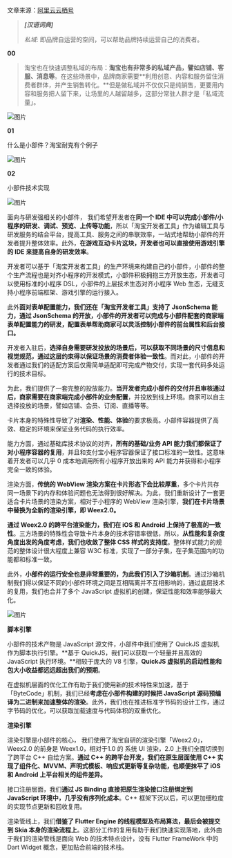文章来源：[阿里云云栖号](https://mp.weixin.qq.com/s/RsC1GIFwrEAs90u9deN0rA)

> **_[汉语词典]_**
>
> _私域_: 即品牌自运营的空间，可以帮助品牌持续运营自己的消费者。

**00**

> 淘宝也在快速调整私域的布局：**淘宝也有非常多的私域产品，譬如店铺、客服、消息等**。在这些场景中，品牌商家需要**利用创意、内容和服务留住消费者群体，并产生销售转化。**但是做私域并不仅仅只是纯销售，更要用内容和服务把人留下来，让场里的人越留越多，这部分常驻人群才是「私域流量」。

![图片](../../../../Changes729_image/raw/main/ln/%E6%B7%98%E5%AE%9D%E5%B0%8F%E9%83%A8%E4%BB%B6%EF%BC%9A%E5%85%A8%E6%96%B0%E7%9A%84%E5%BC%80%E6%94%BE%E5%8D%A1%E7%89%87%E6%8A%80%E6%9C%AF/640)

**01**

什么是小部件？淘宝耐克有个例子

![图片](../../../../Changes729_image/raw/main/ln/%E6%B7%98%E5%AE%9D%E5%B0%8F%E9%83%A8%E4%BB%B6%EF%BC%9A%E5%85%A8%E6%96%B0%E7%9A%84%E5%BC%80%E6%94%BE%E5%8D%A1%E7%89%87%E6%8A%80%E6%9C%AF/640-162807760978935)

**02**

小部件技术实现

![图片](../../../../Changes729_image/raw/main/ln/%E6%B7%98%E5%AE%9D%E5%B0%8F%E9%83%A8%E4%BB%B6%EF%BC%9A%E5%85%A8%E6%96%B0%E7%9A%84%E5%BC%80%E6%94%BE%E5%8D%A1%E7%89%87%E6%8A%80%E6%9C%AF/640-162807763232637)

面向与研发强相关的小部件， 我们希望开发者在**同一个 IDE 中可以完成小部件/小程序的研发、调试、预览、上传等功能**，所以「淘宝开发者工具」作为编辑工具与研发服务的结合平台，提高工具、服务之间的串联效率，一站式地帮助小部件的开发者提升整体效率。此外，**在游戏互动卡片这块，开发者也可以直接使用游戏引擎的 IDE 来提高自身的研发效率**。

开发者可以基于「淘宝开发者工具」的生产环境来构建自己的小部件，小部件的整个生产流程也是对齐小程序的开发模式，小部件积极拥抱三方开放生态，开发者可以使用标准的小程序 DSL，小部件的上层技术生态对齐小程序 Web 生态，无缝支持小程序前端框架、游戏引擎的运行接入。

此外**面对表单配置能力，我们还在「淘宝开发者工具」支持了 JsonSchema 能力，通过 JsonSchema 的开放，小部件的开发者可以完成与小部件配套的商家端表单配置能力的研发，配置表单帮助商家可以灵活控制小部件的前台属性和后台接口。**

开发者入驻后，**选择自身需要研发投放的场景后，可以获取不同场景的尺寸信息和视觉规范，通过这层约束得以保证场景的消费者体验一致性**。而对此，小部件的开发者通过我们的适配方案后仅需简单适配即可完成产物交付，实现一套代码多处运行的技术目标。

为此，我们提供了一套完整的投放能力。**当开发者完成小部件的交付并且审核通过后，商家需要在商家端完成小部件的业务配置**，并投放到线上环境。商家可以自主选择投放的场景，譬如店铺、会员、订阅、直播等等。

卡片本身的特殊性导致了对**渲染、性能、体验**的要求极高。小部件容器提供了高效、稳定的环境来保证业务代码的执行效率。

能力方面，通过基础库技术协议的对齐，**所有的基础/业务 API 能力我们都保证了对小程序容器的复用**，并且和支付宝小程序容器保证了接口标准的一致性。这意味着开发者可以几乎 0 成本地调用所有小程序开放出来的 API 能力并获得和小程序完全一致的体验。

渲染方面，**传统的 WebView 渲染方案在卡片形态下会比较厚重**，多个卡片共存同一场景下的内存和体验问题也无法得到很好解决。为此，我们重新设计了一套更适合卡片场景的渲染方案，相对于小程序的 WebView 渲染引擎，**我们在卡片场景中替换为全新的渲染引擎，即 Weex2.0。**

**通过 Weex2.0 的跨平台渲染能力，我们在 iOS 和 Android 上保持了极高的一致性**。三方场景的特殊性会导致卡片本身的技术容错率很低，所以，**从性能和复杂度角度出发的角度考虑，我们也收敛了整体 CSS 样式的支持度**。整体样式能力的规范的整体设计很大程度上兼容 W3C 标准，实现了一部分子集，在子集范围内的功能都和标准一致。

此外，**小部件的运行安全也是非常重要的，为此我们引入了沙箱机制**。通过沙箱机制我们得以保证不同的小部件环境之间是互相隔离并不互相影响的，通过底层技术的复用，我们也合并了多个 JavaScript 虚拟机的创建，保证性能和效率能够最大化。

![图片](../../../../Changes729_image/raw/main/ln/%E6%B7%98%E5%AE%9D%E5%B0%8F%E9%83%A8%E4%BB%B6%EF%BC%9A%E5%85%A8%E6%96%B0%E7%9A%84%E5%BC%80%E6%94%BE%E5%8D%A1%E7%89%87%E6%8A%80%E6%9C%AF/640-162807764847439)

**脚本引擎**

小部件的技术产物是 JavaScript 源文件，小部件中我们使用了 QuickJS 虚拟机作为脚本执行引擎。**基于 QuickJS，我们可以获取一个轻量并且高效的 JavaScript 执行环境。**相较于庞大的 V8 引擎，**QuickJS 虚拟机的启动性能和包大小收益都远远超出我们的预期**。

在虚拟机层面的优化工作有助于我们使用新的技术特性来加速，基于「ByteCode」机制，我们已经**考虑在小部件构建的时候把 JavaScript 源码预编译为二进制来加速整体的渲染**。此外，我们也在推进标准字节码的设计工作，通过字节码的优化，可以获取加载速度与代码体积的双重优化。

**渲染引擎**

渲染引擎是小部件的核心， 我们使用了淘宝自研的渲染引擎「Weex2.0」，Weex2.0 的前身是 Weex1.0，相对于1.0 的 系统 UI 渲染，2.0 上我们全面切换到了跨平台 C++ 自绘方案。**通过 C++ 的跨平台开发，我们在原生层面使用 C++ 实现了组件化、MVVM、声明式模板、响应式更新等复杂功能，也顺便抹平了 iOS 和 Android 上平台相关的组件差异。**

接口注册层面，我们**通过 JS Binding 直接把原生渲染接口注册绑定到 JavaScript 环境中，几乎没有序列化成本**。C++ 框架下沉以后，可以更加细粒度的实现节点更新和回收复用。

渲染管线上，我们**借鉴了 Flutter Engine 的线程模型及布局算法，最后会被提交到 Skia 本身的渲染流程上**。这部分工作的复用有助于我们快速实现落地，此外由于我们的渲染管线是面向 Web 的技术特点设计，没有 Flutter FrameWork 中的 Dart Widget 概念，更加贴合前端的技术栈。
